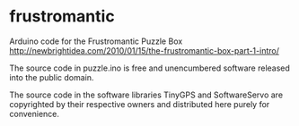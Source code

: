 frustromantic
=============

Arduino code for the Frustromantic Puzzle Box
http://newbrightidea.com/2010/01/15/the-frustromantic-box-part-1-intro/

The source code in puzzle.ino is free and unencumbered software released into the public domain.

The source code in the software libraries TinyGPS and SoftwareServo are copyrighted by their respective owners and distributed here purely for convenience.

